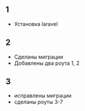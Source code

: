 1
---
* Установка laravel

2
---
* Сделаны миграции
* Добавлены два роута 1, 2

3
---
* исправлены миграции
* сделаны роуты 3-7


